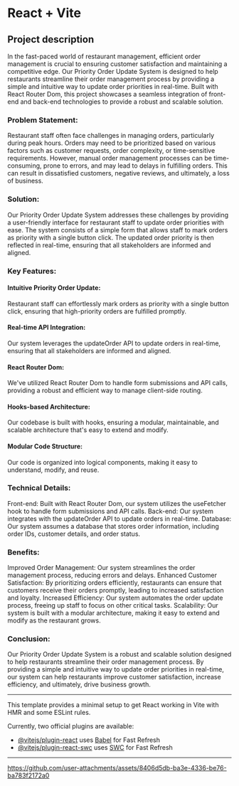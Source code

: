 # React + Vite

## Project description
In the fast-paced world of restaurant management, efficient order management is crucial to ensuring customer satisfaction and maintaining a competitive edge. Our Priority Order Update System is designed to help restaurants streamline their order management process by providing a simple and intuitive way to update order priorities in real-time. Built with React Router Dom, this project showcases a seamless integration of front-end and back-end technologies to provide a robust and scalable solution.

### Problem Statement:
Restaurant staff often face challenges in managing orders, particularly during peak hours. Orders may need to be prioritized based on various factors such as customer requests, order complexity, or time-sensitive requirements. However, manual order management processes can be time-consuming, prone to errors, and may lead to delays in fulfilling orders. This can result in dissatisfied customers, negative reviews, and ultimately, a loss of business.

### Solution:
Our Priority Order Update System addresses these challenges by providing a user-friendly interface for restaurant staff to update order priorities with ease. The system consists of a simple form that allows staff to mark orders as priority with a single button click. The updated order priority is then reflected in real-time, ensuring that all stakeholders are informed and aligned.

### Key Features:
#### Intuitive Priority Order Update: 
Restaurant staff can effortlessly mark orders as priority with a single button click, ensuring that high-priority orders are fulfilled promptly.
#### Real-time API Integration:
Our system leverages the updateOrder API to update orders in real-time, ensuring that all stakeholders are informed and aligned.
#### React Router Dom:
We've utilized React Router Dom to handle form submissions and API calls, providing a robust and efficient way to manage client-side routing.
#### Hooks-based Architecture:
Our codebase is built with hooks, ensuring a modular, maintainable, and scalable architecture that's easy to extend and modify.
#### Modular Code Structure: 
Our code is organized into logical components, making it easy to understand, modify, and reuse.

### Technical Details:
Front-end: Built with React Router Dom, our system utilizes the useFetcher hook to handle form submissions and API calls.
Back-end: Our system integrates with the updateOrder API to update orders in real-time.
Database: Our system assumes a database that stores order information, including order IDs, customer details, and order status.

### Benefits:
Improved Order Management: Our system streamlines the order management process, reducing errors and delays.
Enhanced Customer Satisfaction: By prioritizing orders efficiently, restaurants can ensure that customers receive their orders promptly, leading to increased satisfaction and loyalty.
Increased Efficiency: Our system automates the order update process, freeing up staff to focus on other critical tasks.
Scalability: Our system is built with a modular architecture, making it easy to extend and modify as the restaurant grows.

### Conclusion:
Our Priority Order Update System is a robust and scalable solution designed to help restaurants streamline their order management process. By providing a simple and intuitive way to update order priorities in real-time, our system can help restaurants improve customer satisfaction, increase efficiency, and ultimately, drive business growth.

------------------------------------------------------------------------------------------------------------------------------------------------------------------
This template provides a minimal setup to get React working in Vite with HMR and some ESLint rules.

Currently, two official plugins are available:

- [@vitejs/plugin-react](https://github.com/vitejs/vite-plugin-react/blob/main/packages/plugin-react/README.md) uses [Babel](https://babeljs.io/) for Fast Refresh
- [@vitejs/plugin-react-swc](https://github.com/vitejs/vite-plugin-react-swc) uses [SWC](https://swc.rs/) for Fast Refresh
------------------------------------------------------------------------------------------------------------------------------------------------------------------


https://github.com/user-attachments/assets/8406d5db-ba3e-4336-be76-ba783f2172a0

